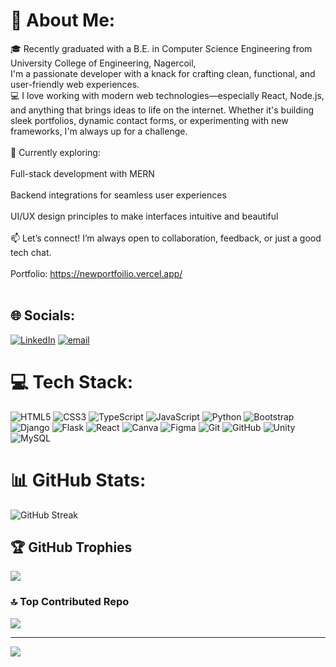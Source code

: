 # 💫 About Me:
🎓 Recently graduated with a B.E. in Computer Science Engineering from University College of Engineering, Nagercoil,<br>       I'm a passionate developer with a knack for crafting clean, functional, and user-friendly web experiences.<br>💻 I love working with modern web technologies—especially React, Node.js, and anything that brings ideas to life on the internet. Whether it's building sleek portfolios, dynamic contact forms, or experimenting with new frameworks, I'm always up for a challenge.<br><br>🚀 Currently exploring:<br><br>Full-stack development with MERN<br><br>Backend integrations for seamless user experiences<br><br>UI/UX design principles to make interfaces intuitive and beautiful<br><br>📫 Let’s connect! I’m always open to collaboration, feedback, or just a good tech chat.<br><br>Portfolio: https://newportfoilio.vercel.app/<br><br>


## 🌐 Socials:
[![LinkedIn](https://img.shields.io/badge/LinkedIn-%230077B5.svg?logo=linkedin&logoColor=white)](https://linkedin.com/in/www.linkedin.com/in/bharathls) [![email](https://img.shields.io/badge/Email-D14836?logo=gmail&logoColor=white)](mailto:bharath629005@gmail.com) 

# 💻 Tech Stack:
![HTML5](https://img.shields.io/badge/html5-%23E34F26.svg?style=for-the-badge&logo=html5&logoColor=white) ![CSS3](https://img.shields.io/badge/css3-%231572B6.svg?style=for-the-badge&logo=css3&logoColor=white) ![TypeScript](https://img.shields.io/badge/typescript-%23007ACC.svg?style=for-the-badge&logo=typescript&logoColor=white) ![JavaScript](https://img.shields.io/badge/javascript-%23323330.svg?style=for-the-badge&logo=javascript&logoColor=%23F7DF1E) ![Python](https://img.shields.io/badge/python-3670A0?style=for-the-badge&logo=python&logoColor=ffdd54) ![Bootstrap](https://img.shields.io/badge/bootstrap-%238511FA.svg?style=for-the-badge&logo=bootstrap&logoColor=white) ![Django](https://img.shields.io/badge/django-%23092E20.svg?style=for-the-badge&logo=django&logoColor=white) ![Flask](https://img.shields.io/badge/flask-%23000.svg?style=for-the-badge&logo=flask&logoColor=white) ![React](https://img.shields.io/badge/react-%2320232a.svg?style=for-the-badge&logo=react&logoColor=%2361DAFB) ![Canva](https://img.shields.io/badge/Canva-%2300C4CC.svg?style=for-the-badge&logo=Canva&logoColor=white) ![Figma](https://img.shields.io/badge/figma-%23F24E1E.svg?style=for-the-badge&logo=figma&logoColor=white) ![Git](https://img.shields.io/badge/git-%23F05033.svg?style=for-the-badge&logo=git&logoColor=white) ![GitHub](https://img.shields.io/badge/github-%23121011.svg?style=for-the-badge&logo=github&logoColor=white) ![Unity](https://img.shields.io/badge/unity-%23000000.svg?style=for-the-badge&logo=unity&logoColor=white) ![MySQL](https://img.shields.io/badge/mysql-4479A1.svg?style=for-the-badge&logo=mysql&logoColor=white)
# 📊 GitHub Stats:

![GitHub Streak](https://streak-stats.demolab.com/?user=BharathLS007&theme=dark&hide_border=false)


## 🏆 GitHub Trophies
![](https://github-profile-trophy.vercel.app/?username=BharathLS007&theme=radical&no-frame=false&no-bg=false&margin-w=4)

### 🔝 Top Contributed Repo
![](https://github-contributor-stats.vercel.app/api?username=BharathLS007&limit=5&theme=dark&combine_all_yearly_contributions=true)

---
[![](https://visitcount.itsvg.in/api?id=BharathLS007&icon=0&color=0)](https://visitcount.itsvg.in)

<!-- Proudly created with GPRM ( https://gprm.itsvg.in ) -->
